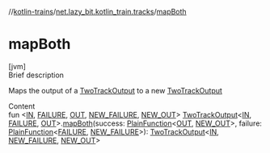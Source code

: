 //[kotlin-trains](../index.md)/[net.lazy_bit.kotlin_train.tracks](index.md)/[mapBoth](map-both.md)



# mapBoth  
[jvm]  
Brief description  


Maps the output of a [TwoTrackOutput](index.md#net.lazy_bit.kotlin_train.tracks/TwoTrackOutput///PointingToDeclaration/) to a new [TwoTrackOutput](index.md#net.lazy_bit.kotlin_train.tracks/TwoTrackOutput///PointingToDeclaration/)

  
Content  
fun <[IN](map-both.md), [FAILURE](map-both.md), [OUT](map-both.md), [NEW_FAILURE](map-both.md), [NEW_OUT](map-both.md)> [TwoTrackOutput](index.md#net.lazy_bit.kotlin_train.tracks/TwoTrackOutput///PointingToDeclaration/)<[IN](map-both.md), [FAILURE](map-both.md), [OUT](map-both.md)>.[mapBoth](map-both.md)(success: [PlainFunction](index.md#net.lazy_bit.kotlin_train.tracks/PlainFunction///PointingToDeclaration/)<[OUT](map-both.md), [NEW_OUT](map-both.md)>, failure: [PlainFunction](index.md#net.lazy_bit.kotlin_train.tracks/PlainFunction///PointingToDeclaration/)<[FAILURE](map-both.md), [NEW_FAILURE](map-both.md)>): [TwoTrackOutput](index.md#net.lazy_bit.kotlin_train.tracks/TwoTrackOutput///PointingToDeclaration/)<[IN](map-both.md), [NEW_FAILURE](map-both.md), [NEW_OUT](map-both.md)>  



